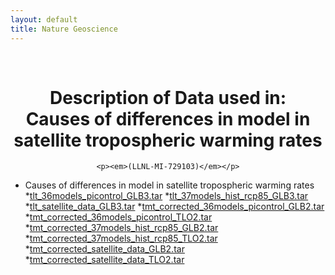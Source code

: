 ```yaml
---
layout: default
title: Nature Geoscience
---
```


<br>

<center>
    <p><h1>Description of Data used in: <br/>
        Causes of differences in model in satellite tropospheric warming rates</h1></p>

    <p><em>(LLNL-MI-729103)</em></p>

</center>

* Causes of differences in model in satellite tropospheric warming rates
*[tlt_36models_picontrol_GLB3.tar](tlt_36models_picontrol_GLB3.tar)
*[tlt_37models_hist_rcp85_GLB3.tar](tlt_37models_hist_rcp85_GLB3.tar)
*[tlt_satellite_data_GLB3.tar](tlt_satellite_data_GLB3.tar])
*[tmt_corrected_36models_picontrol_GLB2.tar](tmt_corrected_36models_picontrol_GLB2.tar)
*[tmt_corrected_36models_picontrol_TLO2.tar](tmt_corrected_36models_picontrol_TLO2.tar)
*[tmt_corrected_37models_hist_rcp85_GLB2.tar](tmt_corrected_37models_hist_rcp85_GLB2.tar)
*[tmt_corrected_37models_hist_rcp85_TLO2.tar](tmt_corrected_37models_hist_rcp85_TLO2.tar)
*[tmt_corrected_satellite_data_GLB2.tar](tmt_corrected_satellite_data_GLB2.tar)
*[tmt_corrected_satellite_data_TLO2.tar](tmt_corrected_satellite_data_TLO2.tar)
